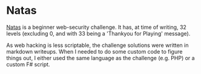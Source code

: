 # Natas

[Natas](http://overthewire.org/wargames/natas/) is a beginner web-security challenge. It has, at time of writing, 32 levels (excluding 0, and with 33 being a 'Thankyou for Playing' message).

As web hacking is less scriptable, the challenge solutions were written in markdown writeups. When I needed to do some custom code to figure things out, I either used the same language as the challenge (e.g. PHP) or a custom F# script.